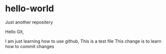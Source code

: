 # hello-world
Just another repositery

Hello Git,

I am just learning how to use github, This is a test file
This change is to learn how to commit changes
